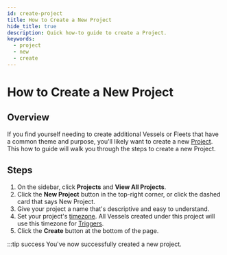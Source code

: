 ```yaml
---
id: create-project
title: How to Create a New Project
hide_title: true
description: Quick how-to guide to create a Project.
keywords:
  - project
  - new
  - create
---
```


# How to Create a New Project

## Overview

If you find yourself needing to create additional Vessels or Fleets that have a common theme and purpose, you'll likely want to create a new [Project](../../reference/projects.md). This how to guide will walk you through the steps to create a new Project.

## Steps

1. On the sidebar, click **Projects** and **View All Projects**.
2. Click the **New Project** button in the top-right corner, or click the dashed card that says New Project.
3. Give your project a name that's descriptive and easy to understand.
4. Set your project's [timezone](../../reference/other-functions/timestamps-and-timezones.md). All Vessels created under this project will use this timezone for [Triggers](../../reference/triggers/triggers-overview.md).
5. Click the **Create** button at the bottom of the page.

:::tip success
You've now successfully created a new project.
